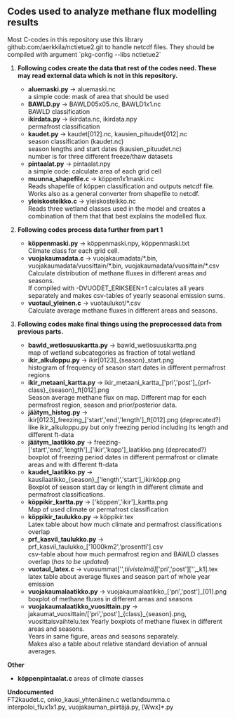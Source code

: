 ## Codes used to analyze methane flux modelling results
Most C-codes in this repository use this library github.com/aerkkila/nctietue2.git to handle netcdf files.
They should be compiled with argument \`pkg-config --libs nctietue2\`

1. **Following codes create the data that rest of the codes need. These may read external data which is not in this repository.**
   - **aluemaski<area>.py** &rarr; aluemaski<area>.nc \
	   a simple code: mask of area that should be used
   - **BAWLD<area>.py** &rarr; BAWLD05x05<area>.nc, BAWLD1x1<area>.nc \
	   BAWLD classification
   - **ikirdata<area>.py** &rarr; ikirdata<area>.nc, ikirdata<area>.npy \
	   permafrost classification
   - **kaudet<area>.py** &rarr; kaudet[012]<area>.nc, kausien_pituudet[012]<area>.nc \
	   season classification (kaudet<area>.nc) \
	   season lengths and start dates (kausien_pituudet<area>.nc) \
	   number is for three different freeze/thaw datasets
   - **pintaalat<area>.py** &rarr; pintaalat<area>.npy \
	   a simple code: calculate area of each grid cell
   - **muunna_shapefile.c** &rarr; köppen1x1maski<area>.nc \
	   Reads shapefile of köppen classification and outputs netcdf file.
	   Works also as a general converter from shapefile to netcdf.
   - **yleiskosteikko<area>.c** &rarr; yleiskosteikko<area>.nc \
	   Reads three wetland classes used in the model and creates a combination of them that that best explains the modelled flux.

2. **Following codes process data further from part 1**
   - **köppenmaski<area>.py** &rarr; köppenmaski<area>.npy, köppenmaski<area>.txt \
	   Climate class for each grid cell.
   - **vuojakaumadata<area>.c** &rarr; vuojakaumadata/\*.bin, vuojakaumadata/vuosittain/\*.bin, vuojakaumadata/vuosittain/*.csv \
	   Calculate distribution of methane fluxes in different areas and seasons. \
	   If compiled with -DVUODET_ERIKSEEN=1 calculates all years separately and makes csv-tables of yearly seasonal emission sums.
   - **vuotaul_yleinen.c** &rarr; vuotaulukot/\*.csv \
	   Calculate average methane fluxes in different areas and seasons.

3. **Following codes make final things using the preprocessed data from previous parts.**
   - **bawld_wetlosuuskartta.py** &rarr; bawld_wetlosuuskartta.png \
	   map of wetland subcategories as fraction of total wetland
   - **ikir_alkuloppu.py** &rarr; ikir[0123]_{season}_start.png \
	   histogram of frequency of season start dates in different permafrost regions
   - **ikir_metaani_kartta.py** &rarr; ikir_metaani_kartta_['pri','post']\_{prf-class}_{season}_ft[012].png \
	   Season average methane flux on map. Different map for each permafrost region, season and prior/posterior data.
   - **jäätym_histog.py** &rarr; ikir[0123]\_freezing_['start','end','length']_ft[012]<area>.png (deprecated?) \
	   like ikir_alkuloppu.py but only freezing period including its length and different ft-data
   - **jäätym_laatikko.py** &rarr; freezing-['start','end','length']_['ikir','kopp']_laatikko<area>.png (deprecated?) \
	   boxplot of freezing period dates in different permafrost or climate areas and with different ft-data
   - **kaudet_laatikko.py** &rarr; kausilaatikko_{season}\_['length','start']\_ikirköpp.png \
	   Boxplot of season start day or length in different climate and permafrost classifications.
   - **köppikir_kartta.py** &rarr; ['köppen','ikir']\_kartta.png \
	   Map of used climate or permafrost classification
   - **köppikir_taulukko.py** &rarr; köppikir<area>.tex \
	   Latex table about how much climate and permafrost classifications overlap
   - **prf_kasvil_taulukko.py** &rarr; prf_kasvil_taulukko_['1000km2','prosentti'].csv \
	   csv-table about how much permafrost region and BAWLD classes overlap (*has to be updated*)
   - **vuotaul_latex.c** &rarr; vuosummat['',_tiivistelmä]_['pri','post']['',_k1].tex \
	   latex table about average fluxes and season part of whole year emission
   - **vuojakaumalaatikko<area>.py** &rarr; vuojakaumalaatikko_['pri','post']_[01].png \
	   boxplot of methane fluxes in different areas and seasons
   - **vuojakaumalaatikko_vuosittain.py** &rarr; jakaumat_vuosittain/['pri','post']\_{class}\_{season}.png, vuosittaisvaihtelu.tex
	   Yearly boxplots of methane fluxex in different areas and seasons. \
	   Years in same figure, areas and seasons separately. \
	   Makes also a table about relative standard deviation of annual averages.

**Other**
- **köppenpintaalat<area>.c** areas of climate classes

**Undocumented** \
FT2kaudet<area>.c, onko_kausi_yhtenäinen.c wetlandsumma<area>.c interpoloi_flux1x1.py, vuojakauman_piirtäjä.py, [Wwx]\*.py
